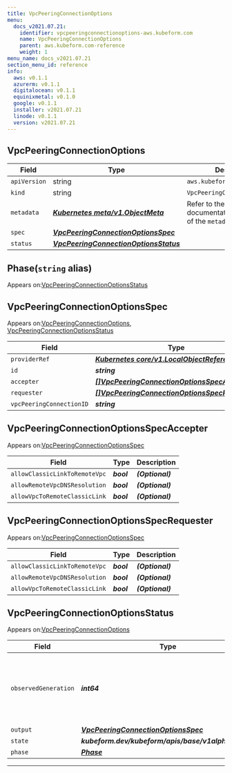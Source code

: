 ```yaml
---
title: VpcPeeringConnectionOptions
menu:
  docs_v2021.07.21:
    identifier: vpcpeeringconnectionoptions-aws.kubeform.com
    name: VpcPeeringConnectionOptions
    parent: aws.kubeform.com-reference
    weight: 1
menu_name: docs_v2021.07.21
section_menu_id: reference
info:
  aws: v0.1.1
  azurerm: v0.1.1
  digitalocean: v0.1.1
  equinixmetal: v0.1.0
  google: v0.1.1
  installer: v2021.07.21
  linode: v0.1.1
  version: v2021.07.21
---
```


## VpcPeeringConnectionOptions
| Field | Type | Description |
| ------ | ----- | ----------- |
| `apiVersion` | string | `aws.kubeform.com/v1alpha1` |
|    `kind` | string | `VpcPeeringConnectionOptions` |
| `metadata` | ***[Kubernetes meta/v1.ObjectMeta](https://v1-18.docs.kubernetes.io/docs/reference/generated/kubernetes-api/v1.18/#objectmeta-v1-meta)***|Refer to the Kubernetes API documentation for the fields of the `metadata` field.|
| `spec` | ***[VpcPeeringConnectionOptionsSpec](#vpcpeeringconnectionoptionsspec)***||
| `status` | ***[VpcPeeringConnectionOptionsStatus](#vpcpeeringconnectionoptionsstatus)***||
## Phase(`string` alias)

Appears on:[VpcPeeringConnectionOptionsStatus](#vpcpeeringconnectionoptionsstatus)

## VpcPeeringConnectionOptionsSpec

Appears on:[VpcPeeringConnectionOptions](#vpcpeeringconnectionoptions), [VpcPeeringConnectionOptionsStatus](#vpcpeeringconnectionoptionsstatus)

| Field | Type | Description |
| ------ | ----- | ----------- |
| `providerRef` | ***[Kubernetes core/v1.LocalObjectReference](https://v1-18.docs.kubernetes.io/docs/reference/generated/kubernetes-api/v1.18/#localobjectreference-v1-core)***||
| `id` | ***string***||
| `accepter` | ***[[]VpcPeeringConnectionOptionsSpecAccepter](#vpcpeeringconnectionoptionsspecaccepter)***| ***(Optional)*** |
| `requester` | ***[[]VpcPeeringConnectionOptionsSpecRequester](#vpcpeeringconnectionoptionsspecrequester)***| ***(Optional)*** |
| `vpcPeeringConnectionID` | ***string***||
## VpcPeeringConnectionOptionsSpecAccepter

Appears on:[VpcPeeringConnectionOptionsSpec](#vpcpeeringconnectionoptionsspec)

| Field | Type | Description |
| ------ | ----- | ----------- |
| `allowClassicLinkToRemoteVpc` | ***bool***| ***(Optional)*** |
| `allowRemoteVpcDNSResolution` | ***bool***| ***(Optional)*** |
| `allowVpcToRemoteClassicLink` | ***bool***| ***(Optional)*** |
## VpcPeeringConnectionOptionsSpecRequester

Appears on:[VpcPeeringConnectionOptionsSpec](#vpcpeeringconnectionoptionsspec)

| Field | Type | Description |
| ------ | ----- | ----------- |
| `allowClassicLinkToRemoteVpc` | ***bool***| ***(Optional)*** |
| `allowRemoteVpcDNSResolution` | ***bool***| ***(Optional)*** |
| `allowVpcToRemoteClassicLink` | ***bool***| ***(Optional)*** |
## VpcPeeringConnectionOptionsStatus

Appears on:[VpcPeeringConnectionOptions](#vpcpeeringconnectionoptions)

| Field | Type | Description |
| ------ | ----- | ----------- |
| `observedGeneration` | ***int64***| ***(Optional)*** Resource generation, which is updated on mutation by the API Server.|
| `output` | ***[VpcPeeringConnectionOptionsSpec](#vpcpeeringconnectionoptionsspec)***| ***(Optional)*** |
| `state` | ***kubeform.dev/kubeform/apis/base/v1alpha1.State***| ***(Optional)*** |
| `phase` | ***[Phase](#phase)***| ***(Optional)*** |
---
